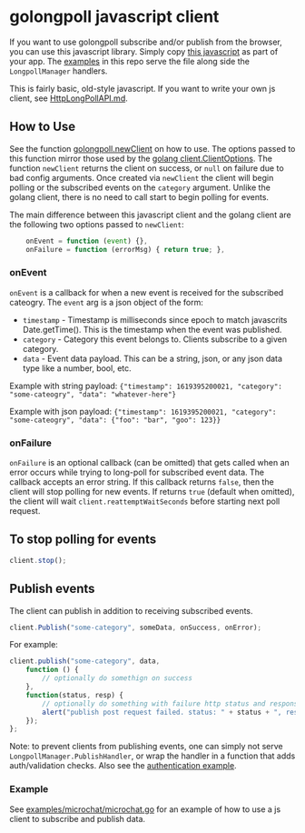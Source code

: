 # golongpoll javascript client
If you want to use golongpoll subscribe and/or publish from the browser, you can use this javascript library.  Simply copy [this javascript](/js-client/client.js) as part of your app.  The [examples](/examples/README.md) in this repo serve the file along side the `LongpollManager` handlers.

This is fairly basic, old-style javascript.  If you want to write your own js client, see [HttpLongPollAPI.md](/HttpLongPollAPI.md).

## How to Use
See the function [golongpoll.newClient](/js-client/client.js) on how to use.  The options passed to this function mirror those used by the [golang client.ClientOptions](https://pkg.go.dev/github.com/jcuga/golongpoll/client#ClientOptions).  The function `newClient` returns the client on success, or `null` on failure due to bad config arguments. Once created via `newClient` the client will begin polling or the subscribed events on the `category` argument. Unlike the golang client, there is no need to call start to begin polling for events.

The main difference between this javascript client and the golang client are the following two options passed to `newClient`:

```js
    onEvent = function (event) {},
    onFailure = function (errorMsg) { return true; },
```

### onEvent
`onEvent` is a callback for when a new event is received for the subscribed cateogry.  The `event` arg is a json object of the form:

* `timestamp` - Timestamp is milliseconds since epoch to match javascrits Date.getTime(). This is the timestamp when the event was published.
* `category` - Category this event belongs to. Clients subscribe to a given category.
* `data` - Event data payload. This can be a string, json, or any json data type like a number, bool, etc.

Example with string payload: `{"timestamp": 1619395200021, "category": "some-cateogry", "data": "whatever-here"}`

Example with json payload: `{"timestamp": 1619395200021, "category": "some-cateogry", "data": {"foo": "bar", "goo": 123}}`

### onFailure
`onFailure` is an optional callback (can be omitted) that gets called when an error occurs while trying to long-poll for subscribed event data. The callback accepts an error string. If this callback returns `false`, then the client will stop polling for new events.  If returns `true` (default when omitted), the client will wait `client.reattemptWaitSeconds` before starting next poll request.

## To stop polling for events
```js
client.stop();
```

## Publish events
The client can publish in addition to receiving subscribed events.
```js
client.Publish("some-category", someData, onSuccess, onError);
```

For example:
```js
client.publish("some-category", data,
    function () {
        // optionally do somethign on success
    },
    function(status, resp) {
        // optionally do something with failure http status and response data
        alert("publish post request failed. status: " + status + ", resp: " + resp);
    });
};
```

Note: to prevent clients from publishing events, one can simply not serve `LongpollManager.PublishHandler`, or wrap the handler in a function that adds auth/validation checks. Also see the [authentication example](/examples/authentication/auth.go).

### Example
See [examples/microchat/microchat.go](/examples/microchat/microchat.go) for an example of how to use a js client to subscribe and publish data.